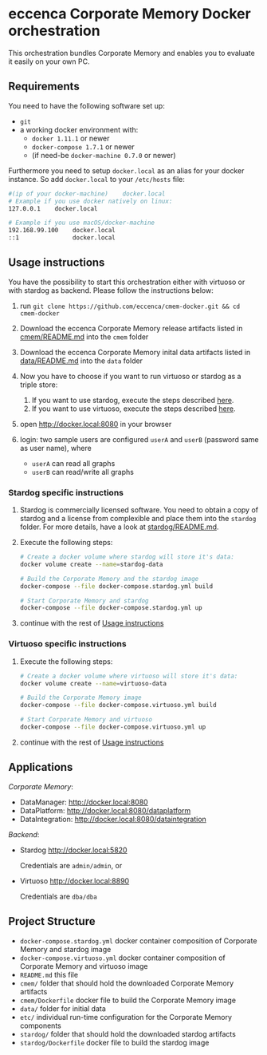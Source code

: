 # eccenca Corporate Memory Docker orchestration

This orchestration bundles Corporate Memory and enables you to evaluate it easily on your own PC.

## Requirements

You need to have the following software set up:

- `git`
- a working docker environment with:
    - `docker 1.11.1` or newer
    - `docker-compose 1.7.1` or newer
    - (if need-be `docker-machine 0.7.0` or newer)

Furthermore you need to setup `docker.local` as an alias for your docker instance. So add `docker.local` to your `/etc/hosts` file:

```bash
#(ip of your docker-machine)    docker.local
# Example if you use docker natively on linux:
127.0.0.1    docker.local

# Example if you use macOS/docker-machine
192.168.99.100    docker.local
::1               docker.local
```

## Usage instructions

You have the possibility to start this orchestration either with virtuoso or with stardog as backend. Please follow the instructions below:

1. run `git clone https://github.com/eccenca/cmem-docker.git && cd cmem-docker`
1. Download the eccenca Corporate Memory release artifacts listed in [cmem/README.md](cmem/README.md) into the `cmem` folder
1. Download the eccenca Corporate Memory inital data artifacts listed in [data/README.md](data/README.md) into the `data` folder
1. Now you have to choose if you want to run virtuoso or stardog as a triple store:

    1.  If you want to use stardog, execute the steps described [here](#stardog-specific-instructions).
    2.  If you want to use virtuoso, execute the steps described [here](#virtuoso-specific-instructions).
1. open http://docker.local:8080 in your browser
1. login: two sample users are configured `userA` and `userB` (password same as user name), where
    - `userA` can read all graphs
    - `userB` can read/write all graphs

### Stardog specific instructions

1. Stardog is commercially licensed software. You need to obtain a copy of stardog and a license from complexible and place them into the `stardog` folder. For more details, have a look at [stardog/README.md](stardog/README.md).
1. Execute the following steps:

    ```bash
    # Create a docker volume where stardog will store it's data:
    docker volume create --name=stardog-data

    # Build the Corporate Memory and the stardog image
    docker-compose --file docker-compose.stardog.yml build

    # Start Corporate Memory and stardog
    docker-compose --file docker-compose.stardog.yml up
    ```
1. continue with the rest of [Usage instructions](#usage-instructions)

### Virtuoso specific instructions

1. Execute the following steps:

    ```bash
    # Create a docker volume where virtuoso will store it's data:
    docker volume create --name=virtuoso-data

    # Build the Corporate Memory image
    docker-compose --file docker-compose.virtuoso.yml build

    # Start Corporate Memory and virtuoso
    docker-compose --file docker-compose.virtuoso.yml up
    ```
1. continue with the rest of [Usage instructions](#usage-instructions)

## Applications

*Corporate Memory*:

-   DataManager: http://docker.local:8080
-   DataPlatform: http://docker.local:8080/dataplatform
-   DataIntegration: http://docker.local:8080/dataintegration

*Backend*:

-   Stardog http://docker.local:5820

    Credentials are `admin/admin`, or
-   Virtuoso http://docker.local:8890

    Credentials are `dba/dba`

## Project Structure

- `docker-compose.stardog.yml` docker container composition of Corporate Memory and stardog image
- `docker-compose.virtuoso.yml` docker container composition of Corporate Memory and virtuoso image
- `README.md` this file
- `cmem/` folder that should hold the downloaded Corporate Memory artifacts
- `cmem/Dockerfile` docker file to build the Corporate Memory image
- `data/` folder for initial data
- `etc/` individual run-time configuration for the Corporate Memory components
- `stardog/` folder that should hold the downloaded stardog artifacts
- `stardog/Dockerfile` docker file to build the stardog image

